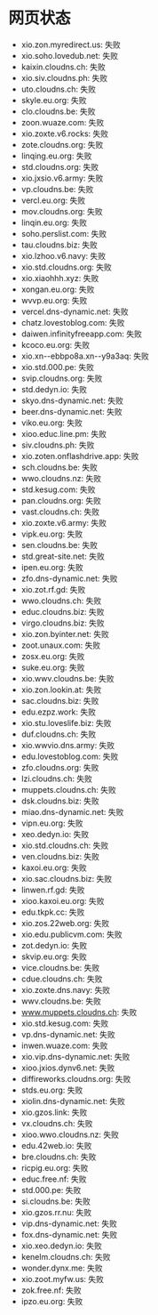 # 网页状态
- xio.zon.myredirect.us: 失败
- xio.soho.lovedub.net: 失败
- kaixin.cloudns.ch: 失败
- xio.siv.cloudns.ph: 失败
- uto.cloudns.ch: 失败
- skyle.eu.org: 失败
- clo.cloudns.be: 失败
- zoon.wuaze.com: 失败
- xio.zoxte.v6.rocks: 失败
- zote.cloudns.org: 失败
- linqing.eu.org: 失败
- std.cloudns.org: 失败
- xio.jxsio.v6.army: 失败
- vp.cloudns.be: 失败
- vercl.eu.org: 失败
- mov.cloudns.org: 失败
- linqin.eu.org: 失败
- soho.perslist.com: 失败
- tau.cloudns.biz: 失败
- xio.lzhoo.v6.navy: 失败
- xio.std.cloudns.org: 失败
- xio.xiaohhh.xyz: 失败
- xongan.eu.org: 失败
- wvvp.eu.org: 失败
- vercel.dns-dynamic.net: 失败
- chatz.lovestoblog.com: 失败
- daiwen.infinityfreeapp.com: 失败
- kcoco.eu.org: 失败
- xio.xn--ebbpo8a.xn--y9a3aq: 失败
- xio.std.000.pe: 失败
- svip.cloudns.org: 失败
- std.dedyn.io: 失败
- skyo.dns-dynamic.net: 失败
- beer.dns-dynamic.net: 失败
- viko.eu.org: 失败
- xioo.educ.line.pm: 失败
- siv.cloudns.ph: 失败
- xio.zoten.onflashdrive.app: 失败
- sch.cloudns.be: 失败
- wwo.cloudns.nz: 失败
- std.kesug.com: 失败
- pan.cloudns.org: 失败
- vast.cloudns.ch: 失败
- xio.zoxte.v6.army: 失败
- vipk.eu.org: 失败
- sen.cloudns.be: 失败
- std.great-site.net: 失败
- ipen.eu.org: 失败
- zfo.dns-dynamic.net: 失败
- xio.zot.rf.gd: 失败
- wwo.cloudns.ch: 失败
- educ.cloudns.biz: 失败
- virgo.cloudns.biz: 失败
- xio.zon.byinter.net: 失败
- zoot.unaux.com: 失败
- zosx.eu.org: 失败
- suke.eu.org: 失败
- xio.wwv.cloudns.be: 失败
- xio.zon.lookin.at: 失败
- sac.cloudns.biz: 失败
- edu.ezpz.work: 失败
- xio.stu.loveslife.biz: 失败
- duf.cloudns.ch: 失败
- xio.wwvio.dns.army: 失败
- edu.lovestoblog.com: 失败
- zfo.cloudns.org: 失败
- lzi.cloudns.ch: 失败
- muppets.cloudns.ch: 失败
- dsk.cloudns.biz: 失败
- miao.dns-dynamic.net: 失败
- vipn.eu.org: 失败
- xeo.dedyn.io: 失败
- xio.std.cloudns.ch: 失败
- ven.cloudns.biz: 失败
- kaxoi.eu.org: 失败
- xio.sac.cloudns.biz: 失败
- linwen.rf.gd: 失败
- xioo.kaxoi.eu.org: 失败
- edu.tkpk.cc: 失败
- xio.zos.22web.org: 失败
- xio.edu.publicvm.com: 失败
- zot.dedyn.io: 失败
- skvip.eu.org: 失败
- vice.cloudns.be: 失败
- cdue.cloudns.ch: 失败
- xio.zoxte.dns.navy: 失败
- wwv.cloudns.be: 失败
- www.muppets.cloudns.ch: 失败
- xio.std.kesug.com: 失败
- vp.dns-dynamic.net: 失败
- inwen.wuaze.com: 失败
- xio.vip.dns-dynamic.net: 失败
- xioo.jxios.dynv6.net: 失败
- diffireworks.cloudns.org: 失败
- stds.eu.org: 失败
- xiolin.dns-dynamic.net: 失败
- xio.gzos.link: 失败
- vx.cloudns.ch: 失败
- xioo.wwo.cloudns.nz: 失败
- edu.42web.io: 失败
- bre.cloudns.ch: 失败
- ricpig.eu.org: 失败
- educ.free.nf: 失败
- std.000.pe: 失败
- si.cloudns.be: 失败
- xio.gzos.rr.nu: 失败
- vip.dns-dynamic.net: 失败
- fox.dns-dynamic.net: 失败
- xio.xeo.dedyn.io: 失败
- kenelm.cloudns.ch: 失败
- wonder.dynx.me: 失败
- xio.zoot.myfw.us: 失败
- zok.free.nf: 失败
- ipzo.eu.org: 失败
